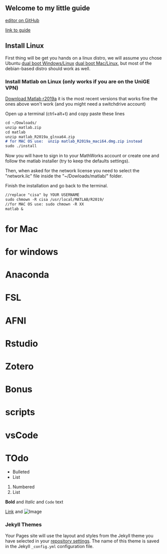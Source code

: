 ## Welcome to my little guide

[editor on GitHub](https://github.com/munoztd0/Hitchhikers_guide_Linux/edit/gh-pages/index.md) 

[link to guide](https://munoztd0.github.io/Hitchhikers_guide_Linux/)


## Install Linux

First thing will be get you hands on a linux distro, we will assume you chose Ubuntu [dual boot Windows/Linux](https://itsfoss.com/install-ubuntu-dual-boot-mode-windows/) [dual boot Mac/Linux](https://www.lifewire.com/dual-boot-linux-and-mac-os-4125733), but most of the debian-based distro should work as well.

### Install Matlab on Linux (only works if you are on the UniGE VPN)

[Download Matlab r2019a](https://drive.switch.ch/index.php/s/m8PCkw6tKJo40DH) it is the most recent versions that works fine the ones above won't work (and you might need a switchdrive account)

Open up a terminal (ctrl+alt+t) and copy paste these lines
```markdown
cd ~/Dowloads/
unzip matlab.zip
cd matlab
unzip matlab_R2019a_glnxa64.zip
# for MAC OS use:  unzip matlab_R2019a_maci64.dmg.zip instead
sudo ./install
```

Now you will have to sign in to your MathWorks account or create one and follow the matlab installer (try to keep the defaults settings).

Then, when asked for the network license you need to select the "network.lic" file inside the "~/Dowloads/matlab/" folder.

Finish the installation and go back to the terminal. 
```markdown
//replace "cisa" by YOUR USERNAME
sudo chmown -R cisa /usr/local/MATLAB/R2019/
//for MAC OS use: sudo chmown -R XX
matlab &
```

# for Mac
# for windows

# Anaconda
# FSL
# AFNI
# Rstudio
# Zotero


# Bonus
# scripts
# vsCode
# TOdo

- Bulleted
- List

1. Numbered
2. List

**Bold** and _Italic_ and `Code` text

[Link](url) and ![Image](src)


### Jekyll Themes

Your Pages site will use the layout and styles from the Jekyll theme you have selected in your [repository settings](https://github.com/munoztd0/Hitchhikers_guide_Linux/settings). The name of this theme is saved in the Jekyll `_config.yml` configuration file.

